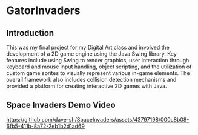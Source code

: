 # GatorInvaders
## Introduction
This was my final project for my Digital Art class and involved the development of a 2D game engine using the Java Swing library. Key features include using Swing to render graphics, user interaction through keyboard and mouse input handling, object scripting, and the utilization of custom game sprites to visually represent various in-game elements. The overall framework also includes collision detection mechanisms and provided a platform for creating interactive 2D games with Java. 

## Space Invaders Demo Video

https://github.com/dave-sh/SpaceInvaders/assets/43797198/000c8b08-6fb5-411b-8a72-2eb1b2d1ad69

